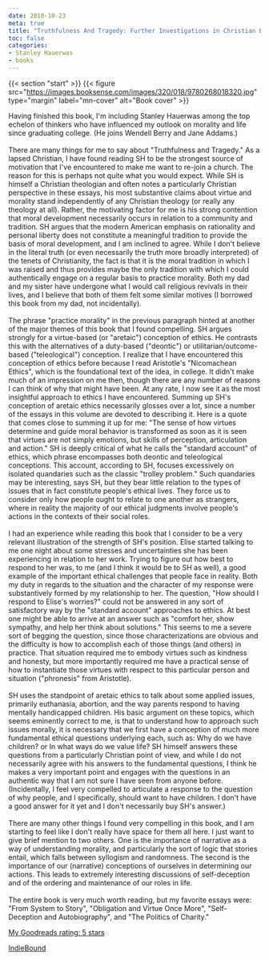 ```yaml
---
date: 2010-10-23
meta: true
title: "Truthfulness And Tragedy: Further Investigations in Christian Ethics"
toc: false
categories:
- Stanley Hauerwas
- books
---
```


{{< section "start" >}}
{{< figure src="https://images.booksense.com/images/320/018/9780268018320.jpg" type="margin" label="mn-cover" alt="Book cover" >}}

Having finished this book, I'm including Stanley Hauerwas among the top echelon of thinkers who have influenced my outlook on morality and life since graduating college. (He joins Wendell Berry and Jane Addams.) <br /><br />There are many things for me to say about "Truthfulness and Tragedy." As a lapsed Christian, I have found reading SH to be the strongest source of motivation that I've encountered to make me want to re-join a church. The reason for this is perhaps not quite what you would expect. While SH is himself a Christian theologian and often notes a particularly Christian perspective in these essays, his most substantive claims about virtue and morality stand independently of any Christian theology (or really any theology at all). Rather, the motivating factor for me is his strong contention that moral development necessarily occurs in relation to a community and tradition. SH argues that the modern American emphasis on rationality and personal liberty does not constitute a meaningful tradition to provide the basis of moral development, and I am inclined to agree. While I don't believe in the literal truth (or even necessarily the truth more broadly interpreted) of the tenets of Christianity, the fact is that it is the moral tradition in which I was raised and thus provides maybe the only tradition with which I could authentically engage on a regular basis to practice morality. Both my dad and my sister have undergone what I would call religious revivals in their lives, and I believe that both of them felt some similar motives (I borrowed this book from my dad, not incidentally).<br /><br />The phrase "practice morality" in the previous paragraph hinted at another of the major themes of this book that I found compelling. SH argues strongly for a virtue-based (or "aretaic") conception of ethics. He contrasts this with the alternatives of a duty-based ("deontic") or utilitarian/outcome-based ("teleological") conception. I realize that I have encountered this conception of ethics before because I read Aristotle's "Nicomachean Ethics", which is the foundational text of the idea, in college. It didn't make much of an impression on me then, though there are any number of reasons I can think of why that might have been. At any rate, I now see it as the most insightful approach to ethics I have encountered. Summing up SH's conception of aretaic ethics necessarily glosses over a lot, since a number of the essays in this volume are devoted to describing it. Here is a quote that comes close to summing it up for me: "The sense of how virtues determine and guide moral behavior is transformed as soon as it is seen that virtues are not simply emotions, but skills of perception, articulation and action." SH is deeply critical of what he calls the "standard account" of ethics, which phrase encompasses both deontic and teleological conceptions. This account, according to SH, focuses excessively on isolated quandaries such as the classic "trolley problem." Such quandaries may be interesting, says SH, but they bear little relation to the types of issues that in fact constitute people's ethical lives. They force us to consider only how people ought to relate to one another as strangers, where in reality the majority of our ethical judgments involve people's actions in the contexts of their social roles. <br /><br />I had an experience while reading this book that I consider to be a very relevant illustration of the strength of SH's position. Elise started talking to me one night about some stresses and uncertainties she has been experiencing in relation to her work. Trying to figure out how best to respond to her was, to me (and I think it would be to SH as well), a good example of the important ethical challenges that people face in reality. Both my duty in regards to the situation and the character of my response were substantively formed by my relationship to her. The question, "How should I respond to Elise's worries?" could not be answered in any sort of satisfactory way by the "standard account" approaches to ethics. At best one might be able to arrive at an answer such as "comfort her, show sympathy, and help her think about solutions." This seems to me a severe sort of begging the question, since those characterizations are obvious and the difficulty is how to accomplish each of those things (and others) in practice. That situation required me to embody virtues such as kindness and honesty, but more importantly required me have a practical sense of how to instantiate those virtues with respect to this particular person and situation ("phronesis" from Aristotle). <br /><br />SH uses the standpoint of aretaic ethics to talk about some applied issues, primarily euthanasia, abortion, and the way parents respond to having mentally handicapped children. His basic argument on these topics, which seems eminently correct to me, is that to understand how to approach such issues morally, it is necessary that we first have a conception of much more fundamental ethical questions underlying each, such as: Why do we have children? or In what ways do we value life? SH himself answers these questions from a particularly Christian point of view, and while I do not necessarily agree with his answers to the fundamental questions, I think he makes a very important point and engages with the questions in an authentic way that I am not sure I have seen from anyone before. (Incidentally, I feel very compelled to articulate a response to the question of why people, and I specifically, should want to have children. I don't have a good answer for it yet and I don't necessarily buy SH's answer.)<br /><br />There are many other things I found very compelling in this book, and I am starting to feel like I don't really have space for them all here. I just want to give brief mention to two others. One is the importance of narrative as a way of understanding morality, and particularly the sort of logic that stories entail, which falls between syllogism and randomness. The second is the importance of our (narrative) conceptions of ourselves in determining our actions. This leads to extremely interesting discussions of self-deception and of the ordering and maintenance of our roles in life. <br /><br />The entire book is very much worth reading, but my favorite essays were: "From System to Story", "Obligation and Virtue Once More", "Self-Deception and Autobiography", and "The Politics of Charity."

[My Goodreads rating: 5 stars](https://www.goodreads.com/review/show/126589395)  

[IndieBound](https://www.indiebound.org/book/9780268018320)

